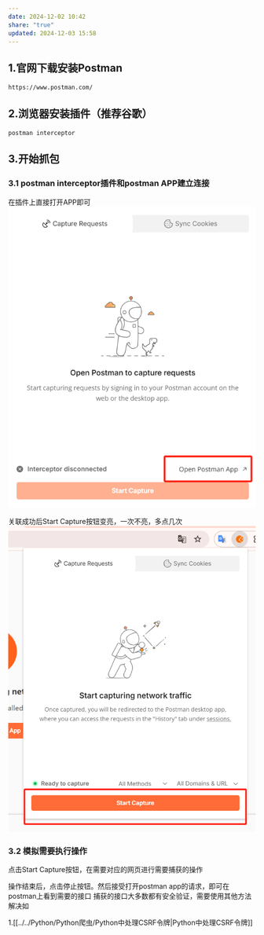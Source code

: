 ```yaml
---
date: 2024-12-02 10:42
share: "true"
updated: 2024-12-03 15:58
---
```


## 1.官网下载安装Postman

```复制
https://www.postman.com/
```

## 2.浏览器安装插件（推荐谷歌）

```复制
postman interceptor
```

## 3.开始抓包

### 3.1 postman interceptor插件和postman APP建立连接

在插件上直接打开APP即可
![image.png](https://raw.githubusercontent.com/weirenhao/friendly-image/master/20240910153207.png)

关联成功后Start Capture按钮变亮，一次不亮，多点几次
![image.png](https://raw.githubusercontent.com/weirenhao/friendly-image/master/20240910153308.png)

### 3.2  模拟需要执行操作

点击Start Capture按钮，在需要对应的网页进行需要捕获的操作

操作结束后，点击停止按钮。然后接受打开postman app的请求，即可在postman上看到需要的接口
捕获的接口大多数都有安全验证，需要使用其他方法解决如

1.[[../../Python/Python爬虫/Python中处理CSRF令牌|Python中处理CSRF令牌]]
